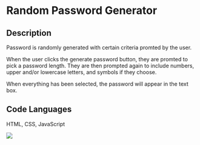 # Random Password Generator

## Description
Password is randomly generated with certain criteria promted by the user.

When the user clicks the generate password button, they are promted to pick a password length. They are then prompted again to include numbers, upper and/or lowercase letters, and symbols if they choose.

When everything has been selected, the password will appear in the text box.

## Code Languages

HTML, CSS, JavaScript

![](2020-08-23-23-10-31.png)